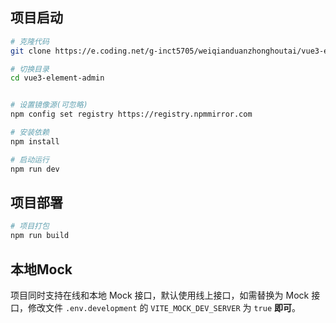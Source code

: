 ## 项目启动

```bash
# 克隆代码
git clone https://e.coding.net/g-inct5705/weiqianduanzhonghoutai/vue3-element-admin.git

# 切换目录
cd vue3-element-admin


# 设置镜像源(可忽略)
npm config set registry https://registry.npmmirror.com

# 安装依赖
npm install

# 启动运行
npm run dev
```

## 项目部署

```bash
# 项目打包
npm run build

```

## 本地Mock

项目同时支持在线和本地 Mock 接口，默认使用线上接口，如需替换为 Mock 接口，修改文件 `.env.development` 的 `VITE_MOCK_DEV_SERVER` 为 `true` **即可**。
